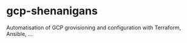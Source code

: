 # gcp-shenanigans
Automatisation of GCP grovisioning and configuration with Terraform, Ansible, ...
